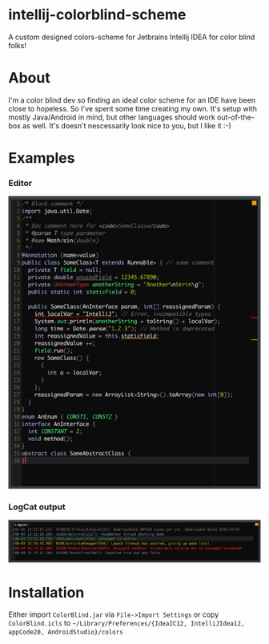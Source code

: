# intellij-colorblind-scheme
A custom designed colors-scheme for Jetbrains Intellij IDEA for color blind folks!

# About
I'm a color blind dev so finding an ideal color scheme for an IDE have been close to hopeless.
So I've spent some time creating my own. It's setup with mostly Java/Android in mind, but other languages should work out-of-the-box as well.
It's doesn't nescessarily look nice to you, but I like it :-)

# Examples
### Editor
![Editor](ColorBlind-screenshot-editor.png)

### LogCat output
![LogCat](ColorBlind-screenshot-logcat.png)

# Installation
Either import `ColorBlind.jar` via `File->Import Settings` or copy `ColorBlind.icls` to `~/Library/Preferences/{IdeaIC12, IntelliJIdea12, appCode20, AndroidStudio}/colors`
